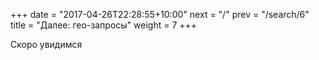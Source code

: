 +++
date =  "2017-04-26T22:28:55+10:00"
next = "/"
prev = "/search/6"
title = "Далее: гео-запросы"
weight = 7
+++

Скоро увидимся
